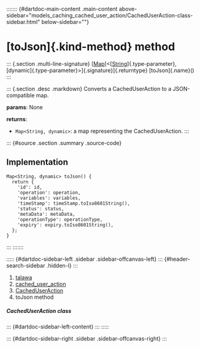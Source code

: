 ::::::: {#dartdoc-main-content .main-content above-sidebar="models_caching_cached_user_action/CachedUserAction-class-sidebar.html" below-sidebar=""}
<div>

# [toJson]{.kind-method} method

</div>

::: {.section .multi-line-signature}
[[Map](https://api.flutter.dev/flutter/dart-core/Map-class.html)[\<[[String](https://api.flutter.dev/flutter/dart-core/String-class.html)]{.type-parameter},
[dynamic]{.type-parameter}\>]{.signature}]{.returntype}
[toJson]{.name}()
:::

::: {.section .desc .markdown}
Converts a CachedUserAction to a JSON-compatible map.

**params**: None

**returns**:

-   `Map<String, dynamic>`: a map representing the CachedUserAction.
:::

::: {#source .section .summary .source-code}
## Implementation

``` language-dart
Map<String, dynamic> toJson() {
  return {
    'id': id,
    'operation': operation,
    'variables': variables,
    'timeStamp': timeStamp.toIso8601String(),
    'status': status,
    'metaData': metaData,
    'operationType': operationType,
    'expiry': expiry.toIso8601String(),
  };
}
```
:::
:::::::

::::: {#dartdoc-sidebar-left .sidebar .sidebar-offcanvas-left}
::: {#header-search-sidebar .hidden-l}
:::

1.  [talawa](../../index.html)
2.  [cached_user_action](../../models_caching_cached_user_action/)
3.  [CachedUserAction](../../models_caching_cached_user_action/CachedUserAction-class.html)
4.  toJson method

##### CachedUserAction class

::: {#dartdoc-sidebar-left-content}
:::
:::::

::: {#dartdoc-sidebar-right .sidebar .sidebar-offcanvas-right}
:::
